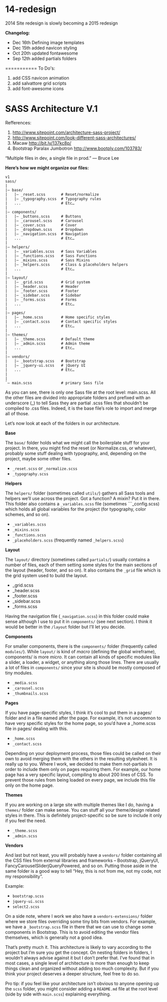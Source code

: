 14-redesign 
===========
2014 Site redesign is slowly becoming a 2015 redesign

**Changelog:**
- Dec 16th Defining image templates
- Dec 15th added navicon styling
- Oct 20th updated fontawesome 
- Sep 12th added partials folders

===========
To Do's:

1. add CSS navicon animation
2. add salvattore grid scripts
3. add font-awesome icons

SASS Architecture V.1 
===========
Refferences:

1. <http://www.sitepoint.com/architecture-sass-project/>
2. <http://www.sitepoint.com/look-different-sass-architectures/>
3. Macaw <http://bit.ly/137kc8p/>
4. Bootstrap Paralax Jumbotron <http://www.bootply.com/103783/>

“Multiple files in dev, a single file in prod.” — Bruce Lee

**Here’s how we might organize our files:**

	v1
	sass/ 
	| 
	|– base/ 
	|   |– _reset.scss       # Reset/normalize 
	|   |– _typography.scss  # Typography rules 
	|   ...                  # Etc… 
	| 
	|– components/ 
	|   |– _buttons.scss     # Buttons 
	|   |– _carousel.scss    # Carousel 
	|   |– _cover.scss       # Cover 
	|   |– _dropdown.scss    # Dropdown 
	|   |– _navigation.scss  # Navigation 
	|   ...                  # Etc… 
	| 
	|– helpers/ 
	|   |– _variables.scss   # Sass Variables 
	|   |– _functions.scss   # Sass Functions 
	|   |– _mixins.scss      # Sass Mixins 
	|   |– _helpers.scss     # Class & placeholders helpers 
	|   ...                  # Etc… 
	| 
	|– layout/ 
	|   |– _grid.scss        # Grid system 
	|   |– _header.scss      # Header 
	|   |– _footer.scss      # Footer 
	|   |– _sidebar.scss     # Sidebar 
	|   |– _forms.scss       # Forms 
	|   ...                  # Etc… 
	| 
	|– pages/ 
	|   |– _home.scss        # Home specific styles 
	|   |– _contact.scss     # Contact specific styles 
	|   ...                  # Etc… 
	| 
	|– themes/ 
	|   |– _theme.scss       # Default theme 
	|   |– _admin.scss       # Admin theme 
	|   ...                  # Etc… 
	| 
	|– vendors/ 
	|   |– _bootstrap.scss   # Bootstrap 
	|   |– _jquery-ui.scss   # jQuery UI 
	|   ...                  # Etc… 
	| 
	| 
	`– main.scss             # primary Sass file 

As you can see, there is only one Sass file at the root level: main.scss. All the other files are divided into appropriate folders and prefixed with an underscore (_) to tell Sass they are partial .scss files that shouldn’t be compiled to .css files. Indeed, it is the base file’s role to import and merge all of those.


Let’s now look at each of the folders in our architecture.

**Base**

The ```base/``` folder holds what we might call the boilerplate stuff for your project. In there, you might find the reset (or Normalize.css, or whatever), probably some stuff dealing with typography, and, depending on the project, maybe some other files.

+ ```_reset.scss``` or ```_normalize.scss```
+ ```_typography.scss```

**Helpers**

The ```helpers/``` folder (sometimes called ```utils/```) gathers all Sass tools and helpers we’ll use across the project. Got a function? A mixin? Put it in there. This folder also contains a ```_variables.scss``` file (sometimes ```_config.scss) which holds all global variables for the project (for typography, color schemes, and so on).

+ ```_variables.scss```
+ ```_mixins.scss```
+ ```_functions.scss```
+ ```_placeholders.scss``` (frequently named ```_helpers.scss```)

**Layout**

The ```layout/``` directory (sometimes called ```partials/```) usually contains a number of files, each of them setting some styles for the main sections of the layout (header, footer, and so on). It also contains the ```_grid``` file which is the grid system used to build the layout.

+ _grid.scss
+ _header.scss
+ _footer.scss
+ _sidebar.scss
+ _forms.scss

Having the navigation file (```_navigation.scss```) in this folder could make sense although I use to put it in ```components/``` (see next section). I think it would be better in the ```/layout``` folder but I’ll let you decide.

**Components**

For smaller components, there is the ```components/``` folder (frequently called ```modules/```). While ```layout/``` is kind of *macro* (defining the global wireframe), components/ is more *micro*. It can contain all kinds of specific modules like a slider, a loader, a widget, or anything along those lines. There are usually a lot of files in ```components/``` since your site is should be mostly composed of tiny modules.

+ ```_media.scss```
+ ```_carousel.scss```
+ ```_thumbnails.scss```

**Pages**

If you have page-specific styles, I think it’s cool to put them in a pages/ folder and in a file named after the page. For example, it’s not uncommon to have very specific styles for the home page, so you’d have a _home.scss file in pages/ dealing with this.

+ ```_home.scss```
+ ```_contact.scss```

Depending on your deployment process, those files could be called on their own to avoid merging them with the others in the resulting stylesheet. It is really up to you. Where I work, we decided to make them not-partials in order to include them only on pages requiring them. For example, our home page has a very specific layout, compiling to about 200 lines of CSS. To prevent those rules from being loaded on every page, we include this file only on the home page.

**Themes**

If you are working on a large site with multiple themes like I do, having a ```themes/``` folder can make sense. You can stuff all your theme/design related styles in there. This is definitely project-specific so be sure to include it only if you feel the need.

+ ```_theme.scss```
+ ```_admin.scss```

**Vendors**

And last but not least, you will probably have a ```vendors/``` folder containing all the CSS files from external libraries and frameworks – Bootstrap, jQueryUI, FancyCarouselSliderjQueryPowered, and so on. Putting those aside in the same folder is a good way to tell “Hey, this is not from me, not my code, not my responsibility”.

Example:

+ ```bootstrap.scss```
+ ```jquery-ui.scss```
+ ```select2.scss```

On a side note, where I work we also have a ```vendors-extensions/``` folder where we store files overriding some tiny bits from vendors. For example, we have a ```_bootstrap.scss``` file in there that we can use to change some components in Bootstrap. This is to avoid editing the vendor files themselves, which is generally not a good idea.

That’s pretty much it. This architecture is likely to vary according to the project but I’m sure you get the concept. On nesting folders in folders, I wouldn’t always advise against it but I don’t prefer that. I’ve found that in most cases, a single level of architecture is more than enough to keep things clean and organized without adding too much complexity. But if you think your project deserves a deeper structure, feel free to do so.

Pro tip: if you feel like your architecture isn’t obvious to anyone opening up the ```scss``` folder, you might consider adding a ```README.md``` file at the root level (side by side with ```main.scss```) explaining everything.

